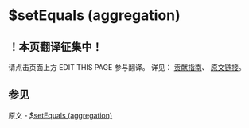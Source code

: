 # $setEquals (aggregation)

## ！本页翻译征集中！

请点击页面上方 EDIT THIS PAGE 参与翻译。
详见：
[贡献指南]( https://github.com/JinMuInfo/MongoDB-Manual-zh/blob/master/CONTRIBUTING.md )、
[原文链接](  https://docs.mongodb.com/manual/reference/operator/aggregation/setEquals/  )。

## 参见

原文 - [$setEquals (aggregation)]( https://docs.mongodb.com/manual/reference/operator/aggregation/setEquals/ )

